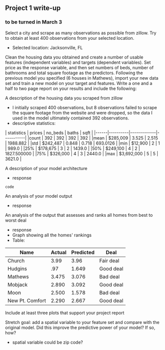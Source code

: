 ## Project 1 write-up
### to be turned in March 3

Select a city and scrape as many observations as possible from zillow. Try to obtain at least 400 observations from your selected location.

* Selected location: Jacksonville, FL

Clean the housing data you obtained and create a number of usable features (independent variables) and targets (dependent variables). Set price as the response variable, and then set numbers of beds, number of bathrooms and total square footage as the predictors. Following the previous model you specified (6 houses in Mathews), import your new data set and train a new model on your target and features. Write a one and a half to two page report on your results and include the following:

A description of the housing data you scraped from zillow
* I initially scraped 400 observations, but 8 observations failed to scrape the square footage from the website and were dropped, so the data I used in the model ultimately contained 392 observations. 
* descriptive statistics:



| statistics  |  prices | no_beds   |    baths    |     sqft |
|------|----------|-------------|-----------|
|count | 392    |    392 | 392 | 392 |
|mean |  $285,009    |      3.525  |  2.515 | 1988.882 |
|std  |  $242,487      |    0.848 |   0.718  | 693.0126 |
|min  |  $12,900      |     2  |  1 | 989.0 |
|25%  |  $178,675     |     3  |  2 | 1439.0 |
|50%  |   $249,100   |       4  |  2 | 1827.500000 |
|75%  |  $326,000    |      4  |  3 | 2440.0 |
|max  |  $3,692,000    |     5  |  5 | 3621.0 |

A description of your model architecture
* response
``` 
code
```

An analysis of your model output
* response

An analysis of the output that assesses and ranks all homes from best to worst deal
* response
* Graph showing all the homes' rankings 
* Table:

|Name | Actual      | Predicted | Deal|
|-----| ----------- | ----------- |----|
|Church| 3.99      | 3.96      | Fair deal|
|Hudgins| .97      | 1.649       | Good deal|
|Mathews| 3.475   | 3.076      | Bad deal |
|Mobjack| 2.890   | 3.092        | Good deal|
|Moon| 2.500  | 1.578        | Bad deal|
|New Pt. Comfort| 2.290   | 2.667   |Good deal|

Include at least three plots that support your project report

Stretch goal: add a spatial variable to your feature set and compare with the original model. Did this improve the predictive power of your model? If so, how?
* spatial variable could be zip code? 

